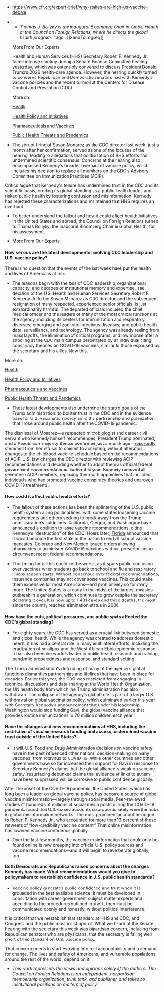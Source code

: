 - https://www.cfr.org/expert-brief/why-stakes-are-high-us-vaccine-debate

- - *Thomas J. Bollyky is the inaugural Bloomberg Chair in Global Health at the Council on Foreign Relations, where he directs the global health program.* 
  tags:: [[SendToLogseq]]
  
  More From Our Experts
  
  Health and Human Services (HHS) Secretary Robert F. Kennedy Jr. faced intense scrutiny during a Senate Finance Committee hearing yesterday, which was ostensibly convened to discuss President Donald Trump’s 2026 health-care agenda. However, the hearing quickly turned to concerns Republican and Democratic senators had with Kennedy’s vaccine policies and the recent turmoil at the Centers for Disease Control and Prevention (CDC). 
  
  More on:
  
  [Health](https://www.cfr.org/health)
  
  [Health Policy and Initiatives](https://www.cfr.org/health/health-policy-and-initiatives)
  
  [Pharmaceuticals and Vaccines](https://www.cfr.org/health/pharmaceuticals-and-vaccines)
  
  [Public Health Threats and Pandemics](https://www.cfr.org/health/public-health-threats-and-pandemics)
  
-   The abrupt firing of Susan Monarez as the CDC director last week, just a month after her confirmation, served as one of the focuses of the hearing, leading to allegations that politicization of HHS efforts had undermined scientific consensus. Concerns at the hearing also encompassed Kennedy’s broader overhaul of vaccine policy, which includes his decision to replace all members on the CDC’s Advisory Committee on Immunization Practices (ACIP).
  
  Critics argue that Kennedy's tenure has undermined trust in the CDC and its scientific basis, eroding its global standing as a public health leader, and risked public health by fostering confusion and misinformation. Kennedy has rejected these characterizations and maintained that HHS requires an overhaul.
  
-  To better understand the fallout and how it could affect health initiatives in the United States and abroad, the Council on Foreign Relations turned to Thomas Bollyky, the inaugural Bloomberg Chair in Global Health, for his assessment.
  
-  More From Our Experts
  
  #### **How serious are the latest developments involving CDC leadership and U.S. vaccine policy?**
  
  There is no question that the events of the last week have put the health and lives of Americans at risk. 
  
-   The reasons begin with the loss of CDC leadership, organizational capacity, and decades of institutional memory and expertise. The decision of the U.S. Health and Human Services Secretary Robert F. Kennedy Jr. to fire Susan Monarez as CDC director, and the subsequent resignation of many respected, experienced senior officials, is just extraordinarily harmful. The departed officials included the chief medical officer and the leaders of many of the most critical functions at the agency, including its centers for immunization and respiratory diseases; emerging and zoonotic infectious diseases; and public health data, surveillance, and technology. The agency was already reeling from mass layoffs, the elimination of critical programs, and low morale after a shooting at the CDC main campus perpetrated by an individual citing conspiracy theories on COVID-19 vaccines, similar to those espoused by the secretary and his allies. Now this.
  
  More on:
  
  [Health](https://www.cfr.org/health)
  
  [Health Policy and Initiatives](https://www.cfr.org/health/health-policy-and-initiatives)
  
  [Pharmaceuticals and Vaccines](https://www.cfr.org/health/pharmaceuticals-and-vaccines)
  
  [Public Health Threats and Pandemics](https://www.cfr.org/health/public-health-threats-and-pandemics)
  
-   These latest developments also undermine the stated goals of the Trump administration: to bolster trust in the CDC and in the evidence base for U.S. vaccination policy amid the partisanship and polarization that arose around public health after the COVID-19 pandemic.
  
  The dismissal of Monarez—a respected microbiologist and career civil servant who Kennedy himself recommended, President Trump nominated, and a Republican-majority Senate confirmed just a month ago—[reportedly](https://www.statnews.com/2025/08/28/cdc-director-fired-behind-the-scenes-look/) stemmed from her refusal to commit to accepting, without alteration, changes to the childhood vaccine schedule based on the recommendations of ACIP. U.S. law charges the CDC director with reviewing ACIP recommendations and deciding whether to adopt them as official federal government recommendations. Earlier this year, Kennedy removed all seventeen ACIP members, replacing them with appointees that included individuals who had promoted vaccine conspiracy theories and unproven COVID-19 treatments.
  
  #### **How could it affect public health efforts?**
  
-   The fallout of these actions has been the splintering of the U.S. public health system along political lines, with some states loosening vaccine requirements and others seeking to break away from the Trump administration’s guidelines. California, Oregon, and Washington have announced [a coalition](https://www.washingtonpost.com/health/2025/09/04/coronavirus-vaccines-mandates-state-divisions/) to issue vaccine recommendations, citing Kennedy’s “destruction” of the CDC. Hours later, [Florida](https://www.washingtonpost.com/health/2025/09/03/florida-vaccine-mandates-ended/) announced that it would become the first state in the nation to end all school vaccine mandates. Colorado and New Mexico issued orders allowing pharmacies to administer COVID-19 vaccines without prescriptions to circumvent recent federal recommendations. 
  
-   The timing for all this could not be worse, as it spurs public confusion over vaccines when students go back to school and flu and respiratory illness season starts. Without consensus over federal recommendations, insurance companies may not cover some vaccines. This could make them expensive for most Americans—and prohibitively so for many more. The United States is already in the midst of the largest measles outbreak in a generation, which continues to grow despite the secretary declaring it over. It is now up to 1,431 cases and three deaths, the most since the country reached elimination status in 2000.
  
  #### **How have the cuts, political pressures, and public spats affected the CDC’s global standing?**
  
-   For eighty years, the CDC has served as a crucial link between domestic and global health. While the agency was created to address domestic needs, it has had a central role in many multilateral efforts, including the eradication of smallpox and the West African Ebola epidemic response. It has also been the world’s leader in public health research and training, pandemic preparedness and response, and standard setting.
  
  The Trump administration’s defunding of many of the agency’s global functions dismantles partnerships and lifelines that have been in place for decades. Earlier this year, the CDC was restricted from engaging in technical discussions and data sharing at the World Health Organization, the UN health body from which the Trump administration has also withdrawn. The collapse of the agency’s global role is part of a larger U.S. withdrawal on global vaccination policy, which culminated earlier this year with Secretary Kennedy’s announcement that under his leadership, Washington would stop funding Gavi, the global vaccine alliance that provides routine immunizations to 70 million children each year.
  
  #### **Have the changes and new recommendations at HHS, including the restriction of vaccine research funding and access, undermined vaccine trust outside of the United States?**
  
-   It will. U.S. Food and Drug Administration decisions on vaccine safety have in the past influenced other nations’ decision-making on many vaccines, from rotavirus to COVID-19. While other countries and other governments have so far increased their support for Gavi in response to Secretary Kennedy’s claims that the global alliance is weak on vaccine safety, resurfacing debunked claims that evidence of links to autism have been suppressed will be corrosive to public confidence globally.
  
  After the onset of the COVID-19 pandemic, the United States, which has long been a leader on global vaccine policy, has become a source of global vaccine misinformation—largely through social media. Peer-reviewed studies of hundreds of millions of social media posts during the COVID-19 pandemic found that U.S.-based accounts disproportionately were the hubs in global misinformation networks. The most prominent account belonged to Robert F. Kennedy Jr., who accounted for more than 13 percent of these retweets of “low-credibility vaccine content.” That online misinformation has lowered vaccine confidence globally.
  
-   Over the last few months, the vaccine misinformation that could only be found online is now creeping into official U.S. policy sources and vaccine recommendations—and it will begin to reverberate globally, too. 
  
  #### **Both Democrats and Republicans raised concerns about the changes Kennedy has made. What recommendations would you give to policymakers to reestablish confidence in U.S. public health standards?** 
  
-   Vaccine policy generates public confidence and trust when it is grounded in the best available science. It must be developed in consultation with career government subject matter experts and according to the procedures outlined in law. It then must be communicated openly and honestly, without political interference.
  
  It is critical that we reestablish that standard at HHS and CDC, and Congress and the public must insist upon it. What we heard at the Senate hearing with the secretary this week was bipartisan concern, including from Republican senators who are physicians, that the secretary is falling well short of this standard on U.S. vaccine policy.
  
  That concern needs to start evolving into real accountability and a demand for change. The lives and safety of Americans, and vulnerable populations around the rest of the world, depend on it.
  
-   *This work represents the views and opinions solely of the authors. The Council on Foreign Relations is an independent, nonpartisan membership organization, think tank, and publisher, and takes no institutional positions on matters of policy.*
